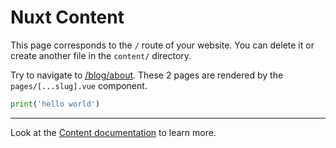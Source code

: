 # Nuxt Content

This page corresponds to the `/` route of your website. You can delete it or create another file in the `content/` directory.

Try to navigate to [/blog/about](/blog/about). These 2 pages are rendered by the `pages/[...slug].vue` component.

```python
print('hello world')
```

---

Look at the [Content documentation](https://content.nuxtjs.org/) to learn more.
